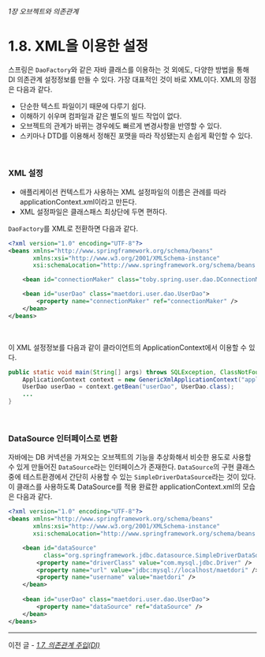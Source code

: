 ###### 1장 오브젝트와 의존관계
# 1.8. XML을 이용한 설정

스프링은 `DaoFactory`와 같은 자바 클래스를 이용하는 것 외에도, 다양한 방법을 통해 DI 의존관계 설정정보를 만들 수 있다. 가장 대표적인 것이 바로 XML이다. XML의 장점은 다음과 같다. 
* 단순한 텍스트 파일이기 때문에 다루기 쉽다.
* 이해하기 쉬우며 컴파일과 같은 별도의 빌드 작업이 없다.
* 오브젝트의 관계가 바뀌는 경우에도 빠르게 변경사항을 반영할 수 있다. 
* 스키마나 DTD를 이용해서 정해진 포맷을 따라 작성됐는지 손쉽게 확인할 수 있다.

<br/>

### XML 설정

* 애플리케이션 컨텍스트가 사용하는 XML 설정파일의 이름은 관례를 따라 applicationContext.xml이라고 만든다. 
* XML 설정파일은 클래스패스 최상단에 두면 편하다. 

`DaoFactory`를 XML로 전환하면 다음과 같다. 

```xml
<?xml version="1.0" encoding="UTF-8"?>
<beans xmlns="http://www.springframework.org/schema/beans"
       xmlns:xsi="http://www.w3.org/2001/XMLSchema-instance"
       xsi:schemaLocation="http://www.springframework.org/schema/beans http://www.springframework.org/schema/beans/spring-beans.xsd">

    <bean id="connectionMaker" class="toby.spring.user.dao.DConnectionMaker" />

    <bean id="userDao" class="maetdori.user.dao.UserDao">
        <property name="connectionMaker" ref="connectionMaker" />
    </bean>
</beans>
```

<br/>

이 XML 설정정보를 다음과 같이 클라이언트의 ApplicationContext에서 이용할 수 있다.

```java
public static void main(String[] args) throws SQLException, ClassNotFoundException {
    ApplicationContext context = new GenericXmlApplicationContext("applicationContext.xml");
    UserDao userDao = context.getBean("userDao", UserDao.class);
    ...
}
```

<br/>

### DataSource 인터페이스로 변환

자바에는 DB 커넥션을 가져오는 오브젝트의 기능을 추상화해서 비슷한 용도로 사용할 수 있게 만들어진 `DataSource`라는 인터페이스가 존재한다. 
`DataSource`의 구현 클래스 중에 테스트환경에서 간단히 사용할 수 있는 `SimpleDriverDataSource`라는 것이 있다. 
이 클래스를 사용하도록 DataSource를 적용 완료한 applicationContext.xml의 모습은 다음과 같다.

```xml
<?xml version="1.0" encoding="UTF-8"?>
<beans xmlns="http://www.springframework.org/schema/beans"
       xmlns:xsi="http://www.w3.org/2001/XMLSchema-instance"
       xsi:schemaLocation="http://www.springframework.org/schema/beans http://www.springframework.org/schema/beans/spring-beans.xsd">

    <bean id="dataSource"
          class="org.springframework.jdbc.datasource.SimpleDriverDataSource">
        <property name="driverClass" value="com.mysql.jdbc.Driver" />
        <property name="url" value="jdbc:mysql://localhost/maetdori" />
        <property name="username" value="maetdori" />
    </bean>
  
    <bean id="userDao" class="maetdori.user.dao.UserDao">
        <property name="dataSource" ref="dataSource" />
    </bean>
</beans>
```

-----

이전 글 - [*1.7. 의존관계 주입(DI)*](./1.7.%20의존관계%20주입(DI).md)
